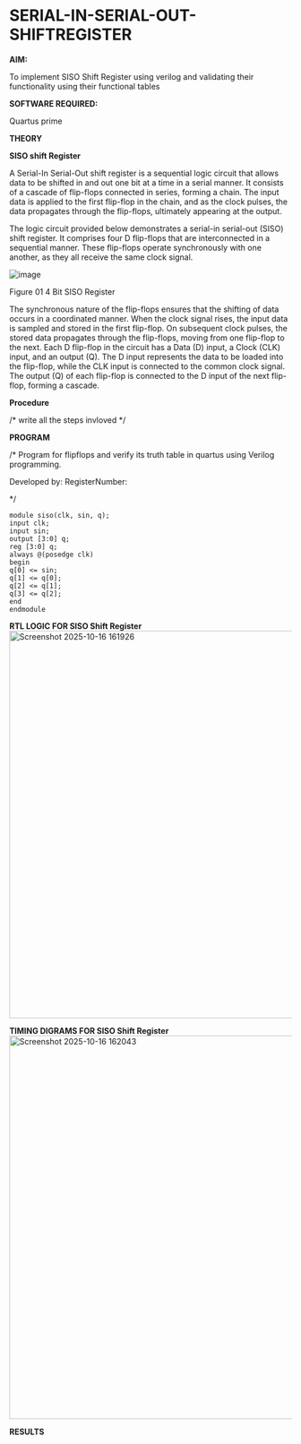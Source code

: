 # SERIAL-IN-SERIAL-OUT-SHIFTREGISTER

**AIM:**

To implement  SISO Shift Register using verilog and validating their functionality using their functional tables

**SOFTWARE REQUIRED:**

Quartus prime

**THEORY**

**SISO shift Register**

A Serial-In Serial-Out shift register is a sequential logic circuit that allows data to be shifted in and out one bit at a time in a serial manner. It consists of a cascade of flip-flops connected in series, forming a chain. The input data is applied to the first flip-flop in the chain, and as the clock pulses, the data propagates through the flip-flops, ultimately appearing at the output.

The logic circuit provided below demonstrates a serial-in serial-out (SISO) shift register. It comprises four D flip-flops that are interconnected in a sequential manner. These flip-flops operate synchronously with one another, as they all receive the same clock signal.

![image](https://github.com/naavaneetha/SERIAL-IN-SERIAL-OUT-SHIFTREGISTER/assets/154305477/e81c4072-37f9-46c6-8145-566764b74c3a)

Figure 01 4 Bit SISO Register

The synchronous nature of the flip-flops ensures that the shifting of data occurs in a coordinated manner. When the clock signal rises, the input data is sampled and stored in the first flip-flop. On subsequent clock pulses, the stored data propagates through the flip-flops, moving from one flip-flop to the next.
Each D flip-flop in the circuit has a Data (D) input, a Clock (CLK) input, and an output (Q). The D input represents the data to be loaded into the flip-flop, while the CLK input is connected to the common clock signal. The output (Q) of each flip-flop is connected to the D input of the next flip-flop, forming a cascade.

**Procedure**

/* write all the steps invloved */

**PROGRAM**

/* Program for flipflops and verify its truth table in quartus using Verilog programming.

Developed by: RegisterNumber:

*/
```
module siso(clk, sin, q); 
input clk; 
input sin; 
output [3:0] q; 
reg [3:0] q; 
always @(posedge clk) 
begin 
q[0] <= sin; 
q[1] <= q[0]; 
q[2] <= q[1]; 
q[3] <= q[2]; 
end 
endmodule
```
**RTL LOGIC FOR SISO Shift Register**
<img width="1076" height="692" alt="Screenshot 2025-10-16 161926" src="https://github.com/user-attachments/assets/c909fb72-3df7-4eb2-9e71-ea1b860cf334" />


**TIMING DIGRAMS FOR SISO Shift Register**
<img width="1908" height="685" alt="Screenshot 2025-10-16 162043" src="https://github.com/user-attachments/assets/900807ce-18ac-4a92-a3ad-b2d942eb40ec" />


**RESULTS**
